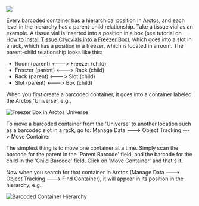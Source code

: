 ![](https://github.com/ArctosDB/documentation-wiki/blob/master/tutorial_images/arctoscolorbanner.png)

Every barcoded container has a hierarchical position in Arctos, and each level in the hierarchy has a parent-child relationship. Take a tissue vial as an example. A tissue vial is inserted into a position in a box (see tutorial on [How to Install Tissue Cryovials into a Freezer Box](https://github.com/ArctosDB/documentation-wiki/wiki/How-to-Install-Tissue-Cryovials-Into-a-Freezer-Box)), which goes into a slot in a rack, which has a position in a freezer, which is located in a room. The parent-child relationship looks like this:

* Room (parent) <---> Freezer (child)
* Freezer (parent) <---> Rack (child)
* Rack (parent) <---> Slot (child)
* Slot (parent) <---> Box (child)

When you first create a barcoded container, it goes into a container labeled the Arctos 'Universe', e.g.,

![Freezer Box in Arctos Universe](https://github.com/ArctosDB/documentation-wiki/blob/master/tutorial_images/freezerbox_in_universe.PNG)

To move a barcoded container from the 'Universe' to another location such as a barcoded slot in a rack, go to:
Manage Data ---> Object Tracking ---> Move Container

The simplest thing is to move one container at a time. Simply scan the barcode for the parent in the 'Parent Barcode' field, and the barcode for the child in the 'Child Barcode' field. Click on 'Move Container' and that's it.

Now when you search for that container in Arctos (Manage Data ---> Object Tracking ---> Find Container), it will appear in its position in the hierarchy, e.g.:

![Barcoded Container Hierarchy](https://github.com/ArctosDB/documentation-wiki/blob/master/tutorial_images/barcoded_container_hierarchy.PNG)



